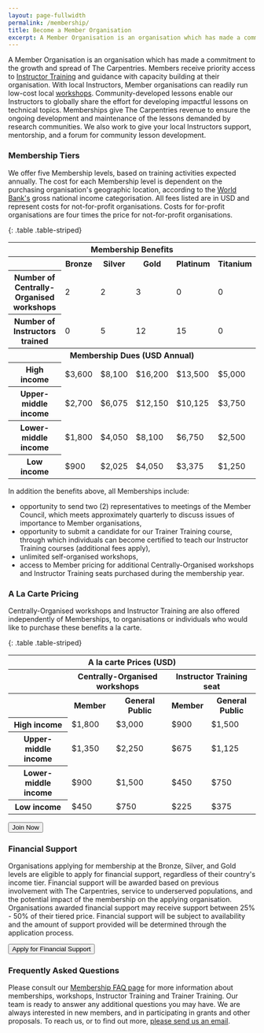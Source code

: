 ```yaml
---
layout: page-fullwidth
permalink: /membership/
title: Become a Member Organisation
excerpt: A Member Organisation is an organisation which has made a commitment to the growth and spread of The Carpentries
---
```


A Member Organisation is an organisation which has made a commitment to the growth and spread of The Carpentries. Members receive priority access to [Instructor Training](https://carpentries.github.io/instructor-training/) and guidance with capacity building at their organisation. With local Instructors, Member organisations can readily run low-cost local [workshops](/workshops/). Community-developed lessons enable our Instructors to globally share the effort for developing impactful lessons on technical topics. Memberships give The Carpentries revenue to ensure the ongoing development and maintenance of the lessons demanded by research communities. We also work to give your local Instructors support, mentorship, and a forum for community lesson development.

### Membership Tiers

We offer five Membership levels, based on training activities expected annually. The cost for each Membership level is dependent on the
purchasing organisation's geographic location, according to the
[World Bank's](https://datahelpdesk.worldbank.org/knowledgebase/articles/906519-world-bank-country-and-lending-groups) gross national income 
categorisation. All fees listed are in USD and represent costs for not-for-profit organisations. 
Costs for for-profit organisations are four times the price for not-for-profit organisations. 

{: .table .table-striped}  

<table>
  <tr>
    <th colspan=6>Membership Benefits</th>
  </tr>
  <tr>
    <th></th>
    <th>Bronze</th>
    <th>Silver</th>
    <th>Gold</th>
    <th>Platinum</th>
    <th>Titanium</th>
  </tr>
  <tr>
    <th>Number of Centrally-Organised workshops</th>
    <td>2</td>
    <td>2</td>
    <td>3</td>
	<td>0</td>
	<td>0</td>
  </tr>
  <tr>
    <th>Number of Instructors trained</th>
    <td>0</td>
    <td>5</td>
    <td>12</td>
    <td>15</td>
    <td>0</td>
  </tr>
  <tr>
    <th colspan=6>Membership Dues (USD Annual)</th>
  </tr>
  <tr>
    <th>High income</th>
    <td>$3,600</td>
    <td>$8,100</td>
    <td>$16,200</td>
    <td>$13,500</td>
    <td>$5,000</td>
  </tr>
  <tr>
    <th>Upper-middle income</th>
    <td>$2,700</td>
    <td>$6,075</td>
    <td>$12,150</td>
    <td>$10,125</td>
    <td>$3,750</td>
  </tr>
  <tr>
    <th>Lower-middle income</th>
    <td>$1,800</td>
    <td>$4,050</td>
    <td>$8,100</td>
    <td>$6,750</td>
    <td>$2,500</td>
  </tr>
  <tr>
    <th>Low income</th>
    <td>$900</td>
    <td>$2,025</td>
    <td>$4,050</td>
    <td>$3,375</td>
    <td>$1,250</td>
  </tr>
</table> 

In addition the benefits above, all Memberships include:
* opportunity to send two (2) representatives to meetings of the Member Council, which meets approximately quarterly to discuss issues of importance to Member organisations,
* opportunity to submit a candidate for our Trainer Training course, through which individuals can become certified to teach our Instructor Training courses (additional fees apply),
* unlimited self-organised workshops,
* access to Member pricing for additional Centrally-Organised workshops and Instructor Training seats purchased during the membership year. 

### A La Carte Pricing

Centrally-Organised workshops and Instructor Training are also offered independently of Memberships, to organisations or individuals
who would like to purchase these benefits a la carte. 

{: .table .table-striped}  

<table>
  <tr>
      <th colspan=6>A la carte Prices (USD)</th>
  </tr>
  <tr>
      <th colspan=2></th>
      <th colspan=2>Centrally-Organised workshops</th>
      <th colspan=2>Instructor Training seat</th>
  </tr>
  <tr>
    <th colspan=2></th>
  	<th>Member</th>
    <th>General Public</th>
    <th>Member</th>
    <th>General Public</th>
  <tr>
    <th colspan=2>High income</th>
    <td>$1,800</td>
    <td>$3,000</td>
    <td>$900</td>
	<td>$1,500</td>
  </tr>
  <tr>
    <th colspan=2>Upper-middle income</th>
    <td>$1,350</td>
    <td>$2,250</td>
    <td>$675</td>
	<td>$1,125</td>
  </tr>
    <tr>
    <th colspan=2>Lower-middle income</th>
    <td>$900</td>
    <td>$1,500</td>
    <td>$450</td>
	<td>$750</td>
  </tr>
  <tr>
    <th colspan=2>Low income</th>
    <td>$450</td>
    <td>$750</td>
    <td>$225</td>
	<td>$375</td>
  </tr>
</table> 

<a href="https://carpentries.typeform.com/to/Hmfe6L">
  <button class="btn">
    Join Now
  </button>
</a>

### Financial Support

Organisations applying for membership at the Bronze, Silver, and Gold levels are eligible to apply for 
financial support, regardless of their country's income tier. Financial support
will be awarded based on previous involvement with The Carpentries, service to underserved populations, and the potential impact 
of the membership on the applying organisation. Organisations awarded financial support may receive support between 25% - 50% of 
their tiered price. Financial support will be subject to availability and the amount of support provided will be determined 
through the application process.  

<a href="https://carpentries.typeform.com/to/lZat2eO5">
  <button class="btn">
    Apply for Financial Support
  </button>
</a>


### Frequently Asked Questions

Please consult our [Membership FAQ page](/member_faq) for more information about memberships, workshops, Instructor Training and Trainer Training.
Our team is ready to answer any additional questions you may have. We are always interested in new members, and in participating in grants and other proposals. To reach us, or to
find out more, [please send us an email](mailto:membership@carpentries.org).

